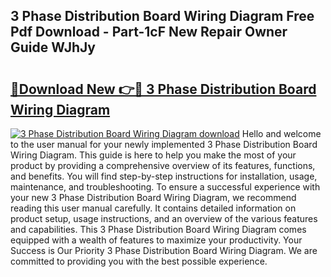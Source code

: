## 3 Phase Distribution Board Wiring Diagram Free Pdf Download - Part-1cF New Repair Owner Guide WJhJy

# <h2><a href="http://dfj40o.blite.top/?on=3+Phase+Distribution+Board+Wiring+Diagram">🔗Download New 👉🔴 3 Phase Distribution Board Wiring Diagram</a></h2>

[![3 Phase Distribution Board Wiring Diagram download](https://i.imgur.com/lujVjoI.png)](http://dfj40o.blite.top/?on=3+Phase+Distribution+Board+Wiring+Diagram)
Hello and welcome to the user manual for your newly implemented 3 Phase Distribution Board Wiring Diagram. This guide is here to help you make the most of your product by providing a comprehensive overview of its features, functions, and benefits. You will find step-by-step instructions for installation, usage, maintenance, and troubleshooting. To ensure a successful experience with your new 3 Phase Distribution Board Wiring Diagram, we recommend reading this user manual carefully. It contains detailed information on product setup, usage instructions, and an overview of the various features and capabilities. This 3 Phase Distribution Board Wiring Diagram comes equipped with a wealth of features to maximize your productivity. Your Success is Our Priority 3 Phase Distribution Board Wiring Diagram. We are committed to providing you with the best possible experience.

